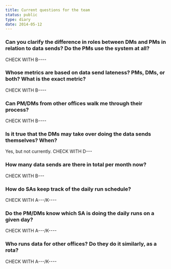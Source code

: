 ```yaml
---
title: Current questions for the team
status: public
type: diary
date: 2014-05-12
---
```


### Can you clarify the difference in roles between DMs and PMs in relation to data sends? Do the PMs use the system at all?

CHECK WITH B----

### Whose metrics are based on data send lateness? PMs, DMs, or both? What is the exact metric?

CHECK WITH B----

### Can PM/DMs from other offices walk me through their process?

CHECK WITH B----

### Is it true that the DMs may take over doing the data sends themselves? When?

Yes, but not currently. CHECK WITH D---

### How many data sends are there in total per month now?

CHECK WITH B---

### How do SAs keep track of the daily run schedule?

CHECK WITH A---/K----

### Do the PM/DMs know which SA is doing the daily runs on a given day?

CHECK WITH A---/K----

### Who runs data for other offices? Do they do it similarly, as a rota?

CHECK WITH A---/K----

